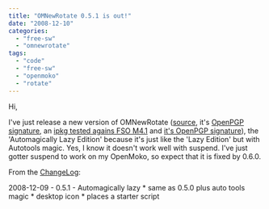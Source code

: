 ```yaml
---
title: "OMNewRotate 0.5.1 is out!"
date: "2008-12-10"
categories: 
  - "free-sw"
  - "omnewrotate"
tags: 
  - "code"
  - "free-sw"
  - "openmoko"
  - "rotate"
---
```


Hi,

I've just release a new version of OMNewRotate ([source](http://omnewrotate.googlecode.com/files/omnewrotate-0.5.1.tar.gz), it's [OpenPGP signature](http://omnewrotate.googlecode.com/files/omnewrotate-0.5.0.tar.gz.asc), an [ipkg tested agains FSO M4.1](http://omnewrotate.googlecode.com/files/omnewrotate_0.5.1-r0_armv4t.ipk) and [it's OpenPGP signature](http://omnewrotate.googlecode.com/files/omnewrotate_0.5.1-r0_armv4t.ipk.asc)), the 'Automagically Lazy Edition' because it's just like the 'Lazy Edition' but with Autotools magic. Yes, I know it doesn't work well with suspend. I've just gotter suspend to work on my OpenMoko, so expect that it is fixed by 0.6.0.

From the [ChangeLog](http://code.google.com/p/omnewrotate/source/browse/tags/release-0.5.1/ChangeLog):

2008-12-09 - 0.5.1 - Automagically lazy
	\* same as 0.5.0 plus auto tools magic
	\* desktop icon
	\* places a starter script
